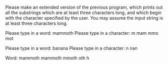 Please make an extended version of the previous program, which prints out all the substrings which are at least three characters long, and which begin with the character specified by the user. You may assume the input string is at least three characters long.

Please type in a word: mammoth
Please type in a character: m
mam
mmo
mot

Please type in a word: banana
Please type in a character: n
nan

Word: mammoth
mammoth
mmoth
oth
h